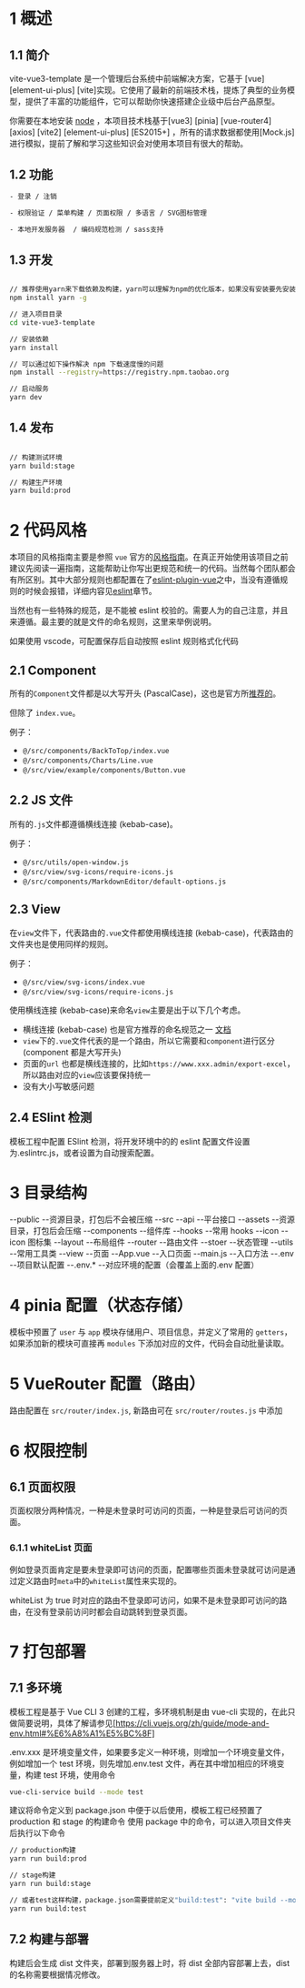 # 1 概述

## 1.1 简介

vite-vue3-template 是一个管理后台系统中前端解决方案，它基于 [vue] [element-ui-plus] [vite]实现。它使用了最新的前端技术栈，提炼了典型的业务模型，提供了丰富的功能组件，它可以帮助你快速搭建企业级中后台产品原型。

你需要在本地安装 [node](http://nodejs.org/) ，本项目技术栈基于[vue3] [pinia] [vue-router4] [axios] [vite2] [element-ui-plus] [ES2015+] ，所有的请求数据都使用[Mock.js]进行模拟，提前了解和学习这些知识会对使用本项目有很大的帮助。

## 1.2 功能

```bash
- 登录 / 注销

- 权限验证 / 菜单构建 / 页面权限 / 多语言 / SVG图标管理

- 本地开发服务器  / 编码规范检测 / sass支持

```

## 1.3 开发

```bash

// 推荐使用yarn来下载依赖及构建，yarn可以理解为npm的优化版本，如果没有安装要先安装yarn
npm install yarn -g

// 进入项目目录
cd vite-vue3-template

// 安装依赖
yarn install

// 可以通过如下操作解决 npm 下载速度慢的问题
npm install --registry=https://registry.npm.taobao.org

// 启动服务
yarn dev

```

## 1.4 发布

```bash

// 构建测试环境
yarn build:stage

// 构建生产环境
yarn build:prod

```

# 2 代码风格

本项目的风格指南主要是参照 `vue` 官方的[风格指南](https://v3.cn.vuejs.org/style-guide)。在真正开始使用该项目之前建议先阅读一遍指南，这能帮助让你写出更规范和统一的代码。当然每个团队都会有所区别。其中大部分规则也都配置在了[eslint-plugin-vue](https://github.com/vuejs/eslint-plugin-vue)之中，当没有遵循规则的时候会报错，详细内容见[eslint](./eslint.md)章节。

当然也有一些特殊的规范，是不能被 eslint 校验的。需要人为的自己注意，并且来遵循。最主要的就是文件的命名规则，这里来举例说明。

如果使用 vscode，可配置保存后自动按照 eslint 规则格式化代码

## 2.1 Component

所有的`Component`文件都是以大写开头 (PascalCase)，这也是官方所[推荐的](https://cn.vuejs.org/v2/style-guide/index.html)。

但除了 `index.vue`。

例子：

- `@/src/components/BackToTop/index.vue`
- `@/src/components/Charts/Line.vue`
- `@/src/view/example/components/Button.vue`

## 2.2 JS 文件

所有的`.js`文件都遵循横线连接 (kebab-case)。

例子：

- `@/src/utils/open-window.js`
- `@/src/view/svg-icons/require-icons.js`
- `@/src/components/MarkdownEditor/default-options.js`

## 2.3 View

在`view`文件下，代表路由的`.vue`文件都使用横线连接 (kebab-case)，代表路由的文件夹也是使用同样的规则。

例子：

- `@/src/view/svg-icons/index.vue`
- `@/src/view/svg-icons/require-icons.js`

使用横线连接 (kebab-case)来命名`view`主要是出于以下几个考虑。

- 横线连接 (kebab-case) 也是官方推荐的命名规范之一 [文档](https://cn.vuejs.org/v2/style-guide/index.html)
- `view`下的`.vue`文件代表的是一个路由，所以它需要和`component`进行区分(component 都是大写开头)
- 页面的`url` 也都是横线连接的，比如`https://www.xxx.admin/export-excel`，所以路由对应的`view`应该要保持统一
- 没有大小写敏感问题

## 2.4 ESlint 检测

模板工程中配置 ESlint 检测，将开发环境中的的 eslint 配置文件设置为.eslintrc.js，或者设置为自动搜索配置。

# 3 目录结构

--public --资源目录，打包后不会被压缩
--src
--api --平台接口
--assets --资源目录，打包后会压缩
--components --组件库
--hooks --常用 hooks
--icon --icon 图标集
--layout --布局组件
--router --路由文件
--stoer --状态管理
--utils --常用工具类
--view --页面
--App.vue --入口页面
--main.js --入口方法
--.env --项目默认配置
--.env.\* --对应环境的配置（会覆盖上面的.env 配置）

# 4 pinia 配置（状态存储）

模板中预置了 `user` 与 `app` 模块存储用户、项目信息，并定义了常用的 `getters`，如果添加新的模块可直接再 `modules` 下添加对应的文件，代码会自动批量读取。

# 5 VueRouter 配置（路由）

路由配置在 `src/router/index.js`, 新路由可在 `src/router/routes.js` 中添加

# 6 权限控制

## 6.1 页面权限

页面权限分两种情况，一种是未登录时可访问的页面，一种是登录后可访问的页面。

### 6.1.1 whiteList 页面

例如登录页面肯定是要未登录即可访问的页面，配置哪些页面未登录就可访问是通过定义路由时`meta`中的`whiteList`属性来实现的。

whiteList 为 true 时对应的路由不登录即可访问，如果不是未登录即可访问的路由，在没有登录前访问时都会自动跳转到登录页面。

# 7 打包部署

## 7.1 多环境

模板工程是基于 Vue CLI 3 创建的工程，多环境机制是由 vue-cli 实现的，在此只做简要说明，具体了解请参见[https://cli.vuejs.org/zh/guide/mode-and-env.html#%E6%A8%A1%E5%BC%8F]

.env.xxx 是环境变量文件，如果要多定义一种环境，则增加一个环境变量文件，例如增加一个 test 环境，则先增加.env.test 文件，再在其中增加相应的环境变量，构建 test 环境，使用命令

```bash
vue-cli-service build --mode test
```

建议将命令定义到 package.json 中便于以后使用，模板工程已经预置了 production 和 stage 的构建命令
使用 package 中的命令，可以进入项目文件夹后执行以下命令

```bash
// production构建
yarn run build:prod

// stage构建
yarn run build:stage

// 或者test这样构建，package.json需要提前定义"build:test": "vite build --mode test"
yarn run build:test
```

## 7.2 构建与部署

构建后会生成 dist 文件夹，部署到服务器上时，将 dist 全部内容部署上去，dist 的名称需要根据情况修改。
